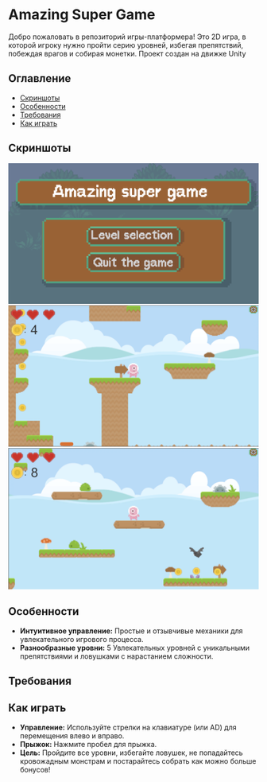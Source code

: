 # Amazing Super Game

Добро пожаловать в репозиторий игры-платформера! Это 2D игра, в которой игроку нужно пройти серию уровней, избегая препятствий, побеждая врагов и собирая монетки. 
Проект создан на движке Unity

## Оглавление

- [Скриншоты](#скриншоты)
- [Особенности](#особенности)
- [Требования](#требования)
- [Как играть](#как-играть)

## Скриншоты

![Скриншот игры 1](Images/screen1.png)
![Скриншот игры 2](Images/screen2.png)
![Скриншот игры 3](Images/screen3.png)

## Особенности

- **Интуитивное управление:** Простые и отзывчивые механики для увлекательного игрового процесса.
- **Разнообразные уровни:** 5 Увлекательных уровней с уникальными препятствиями и ловушками с нарастанием сложности.

## Требования

## Как играть

- **Управление:** Используйте стрелки на клавиатуре (или AD) для перемещения влево и вправо.
- **Прыжок:** Нажмите пробел для прыжка.
- **Цель:** Пройдите все уровни, избегайте ловушек, не попадайтесь кровожадным монстрам и постарайтесь собрать как можно больше бонусов!
